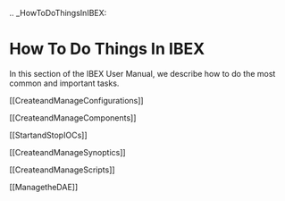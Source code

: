 .. _HowToDoThingsInIBEX:

How To Do Things In IBEX
========================

In this section of the IBEX User Manual, we describe how to do the most common and important tasks.

[[CreateandManageConfigurations]]

[[CreateandManageComponents]]

[[StartandStopIOCs]]

[[CreateandManageSynoptics]]

[[CreateandManageScripts]]

[[ManagetheDAE]]
